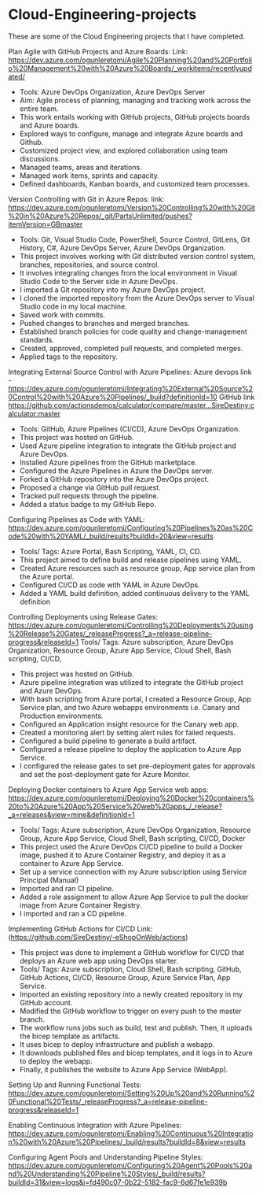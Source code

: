 # Cloud-Engineering-projects
These are some of the Cloud Engineering projects that I have completed.

  Plan Agile with GitHub Projects and Azure Boards: Link: https://dev.azure.com/ogunleretomi/Agile%20Planning%20and%20Portfolio%20Management%20with%20Azure%20Boards/_workitems/recentlyupdated/
  - Tools: Azure DevOps Organization, Azure DevOps Server
  - Aim: Agile process of planning, managing and tracking work across the entire team.
  - This work entails working with GitHub projects, GitHub projects boards and Azure boards. 
  - Explored ways to configure, manage and integrate Azure boards and Github.
  - Customized project view, and explored collaboration using team discussions.
  - Managed teams, areas and iterations.
  - Managed work items, sprints and capacity.
  - Defined dashboards, Kanban boards, and customized team processes.


Version Controlling with Git in Azure Repos: 
link: https://dev.azure.com/ogunleretomi/Version%20Controlling%20with%20Git%20in%20Azure%20Repos/_git/PartsUnlimited/pushes?itemVersion=GBmaster
- Tools: Git, Visual Studio Code, PowerShell, Source Control, GitLens, Git History, C#, Azure DevOps Server, Azure DevOps Organization.
- This project involves working with Git distributed version control system, branches, repositories, and source control.  
- It involves integrating changes from the local environment in Visual Studio Code to the Server side in Azure DevOps.
- I imported a Git repository into my Azure DevOps project.
- I cloned the imported repository from the Azure DevOps server to Visual Studio code in my local machine.
- Saved work with commits.
- Pushed changes to branches and merged branches.
- Established branch policies for code quality and change-management standards.
- Created, approved, completed pull requests, and completed merges.
- Applied tags to the repository. 


Integrating External Source Control with Azure Pipelines: Azure devops link - https://dev.azure.com/ogunleretomi/Integrating%20External%20Source%20Control%20with%20Azure%20Pipelines/_build?definitionId=10 
GitHub link https://github.com/actionsdemos/calculator/compare/master...SireDestiny:calculator:master
- Tools: GitHub, Azure Pipelines (CI/CD), Azure DevOps Organization.
- This project was hosted on GitHub. 
- Used Azure pipeline integration to integrate the GitHub project and Azure DevOps.
- Installed Azure pipelines from the GitHub marketplace. 
- Configured the Azure Pipelines in Azure the DevOps server.
- Forked a GitHub repository into the Azure DevOps project.
- Proposed a change via GitHub pull request.
- Tracked pull requests through the pipeline.
- Added a status badge to my GitHub Repo.


Configuring Pipelines as Code with YAML: https://dev.azure.com/ogunleretomi/Configuring%20Pipelines%20as%20Code%20with%20YAML/_build/results?buildId=20&view=results
- Tools/ Tags: Azure Portal, Bash Scripting, YAML, CI, CD.
- This project aimed to define build and release pipelines using YAML.
- Created Azure resources such as resource group, App service plan from the Azure portal.
- Configured CI/CD as code with YAML in Azure DevOps. 
- Added a YAML build definition, added continuous delivery to the YAML definition


Controlling Deployments using Release Gates: https://dev.azure.com/ogunleretomi/Controlling%20Deployments%20using%20Release%20Gates/_releaseProgress?_a=release-pipeline-progress&releaseId=1
Tools/ Tags: Azure subscription, Azure DevOps Organization, Resource Group,  Azure App Service, Cloud Shell, Bash scripting,  CI/CD,  
- This project was hosted on GitHub. 
- Azure pipeline integration was utilized to integrate the GitHub project and Azure DevOps.
- With bash scripting from Azure portal, I created a Resource Group, App Service plan, and two Azure webapps environments i.e. Canary and Production environments.
- Configured an Application insight resource for the Canary web app.
- Created a monitoring alert by setting alert rules for failed requests. 
- Configured a build pipeline to generate a build artifact. 
- Configured a release pipeline to deploy the application to Azure App Service.
- I configured the release gates to set pre-deployment gates for approvals and set the post-deployment gate for Azure Monitor.


Deploying Docker containers to Azure App Service web apps: https://dev.azure.com/ogunleretomi/Deploying%20Docker%20containers%20to%20Azure%20App%20Service%20web%20apps_/_release?_a=releases&view=mine&definitionId=1
- Tools/ Tags: Azure subscription, Azure DevOps Organization, Resource Group,  Azure App Service, Cloud Shell, Bash scripting,  CI/CD,  Docker
- This project used the Azure DevOps CI/CD pipeline to build a Docker image, pushed it to Azure Container Registry, and deploy it as a container to Azure App Service.
- Set up a service connection with my Azure subscription using Service Principal (Manual)
- Imported and ran CI pipeline.
- Added a role assignment to allow Azure App Service to pull the docker image from Azure Container Registry. 
- I imported and ran a CD pipeline.


Implementing GitHub Actions for CI/CD
Link: (https://github.com/SireDestiny/-eShopOnWeb/actions)
- This project was done to implement a GitHub workflow for CI/CD that deploys an Azure web app using DevOps starter.
- Tools/ Tags: Azure subscription, Cloud Shell, Bash scripting, GitHub, GitHub Actions, CI/CD, Resource Group, Azure Service Plan, App Service.
- Imported an existing repository into a newly created repository in my GitHub account. 
- Modified the GitHub workflow to trigger on every push to the master branch.  
- The workflow runs jobs such as build, test and publish. Then, it uploads the bicep template as artifacts. 
- It uses bicep to deploy infrastructure and publish a webapp. 
- It downloads published files and bicep templates, and it logs in to Azure to deploy the webapp. 
- Finally, it publishes the website to Azure App Service (WebApp).


Setting Up and Running Functional Tests: https://dev.azure.com/ogunleretomi/Setting%20Up%20and%20Running%20Functional%20Tests/_releaseProgress?_a=release-pipeline-progress&releaseId=1


Enabling Continuous Integration with Azure Pipelines: https://dev.azure.com/ogunleretomi/Enabling%20Continuous%20Integration%20with%20Azure%20Pipelines/_build/results?buildId=8&view=results


Configuring Agent Pools and Understanding Pipeline Styles: https://dev.azure.com/ogunleretomi/Configuring%20Agent%20Pools%20and%20Understanding%20Pipeline%20Styles/_build/results?buildId=31&view=logs&j=fd490c07-0b22-5182-fac9-6d67fe1e939b
